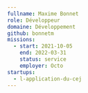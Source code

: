 ```yaml
---
fullname: Maxime Bonnet
role: Développeur
domaine: Développement
github: bonnetm
missions:
  - start: 2021-10-05
    end: 2022-03-31
    status: service
    employer: Octo
startups:
  - l-application-du-cej
---
```


